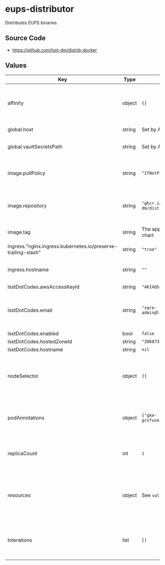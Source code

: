 # eups-distributor

Distributes EUPS binaries

## Source Code

* <https://github.com/lsst-dm/distrib-docker>

## Values

| Key | Type | Default | Description |
|-----|------|---------|-------------|
| affinity | object | `{}` | Affinity rules for the eups-distributor deployment pod |
| global.host | string | Set by Argo CD | Host name for ingress |
| global.vaultSecretsPath | string | Set by Argo CD | Base path for Vault secrets |
| image.pullPolicy | string | `"IfNotPresent"` | Pull policy for the eups-distributor image |
| image.repository | string | `"ghcr.io/lsst-dm/distrib-docker"` | Image to use in the eups-distributor deployment |
| image.tag | string | The appVersion of the chart | Tag of image to use |
| ingress."nginx.ingress.kubernetes.io/preserve-trailing-slash" | string | `"true"` |  |
| ingress.hostname | string | `""` | Additional annotations for the ingress rule |
| lsstDotCodes.awsAccessKeyId | string | `"AKIAQSJOS2SFBNRYNM4I"` |  |
| lsstDotCodes.email | string | `"sqre-admin@lists.lsst.org"` | Contact email address registered with Let's Encrypt |
| lsstDotCodes.enabled | bool | `false` |  |
| lsstDotCodes.hostedZoneId | string | `"Z06873202D7WVTZUFOQ42"` |  |
| lsstDotCodes.hostname | string | `nil` |  |
| nodeSelector | object | `{}` | Node selection rules for the eups-distributor deployment pod |
| podAnnotations | object | `{"gke-gcsfuse/volumes":"true"}` | Annotations for the eups-distributor deployment pod |
| replicaCount | int | `1` | Number of web deployment pods to start |
| resources | object | See `values.yaml` | Resource limits and requests for the eups-distributor deployment pod |
| tolerations | list | `[]` | Tolerations for the eups-distributor deployment pod |
